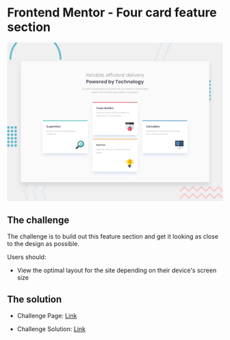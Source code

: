 # Frontend Mentor - Four card feature section

![Design preview for the Four card feature section coding challenge](./design/desktop-preview.jpg)

## The challenge

The challenge is to build out this feature section and get it looking as close to the design as possible.

Users should:

-   View the optimal layout for the site depending on their device's screen size

## The solution

-   Challenge Page: [Link](https://www.frontendmentor.io/challenges/four-card-feature-section-weK1eFYK)

-   Challenge Solution: [Link](https://majestic-monstera-99d8a1.netlify.app/)

